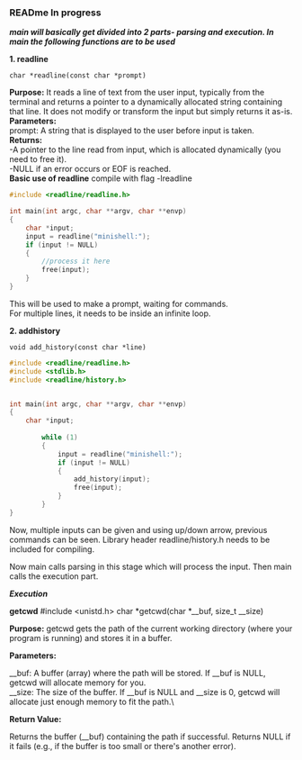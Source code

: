 
### READme In progress


***main will basically get divided into 2 parts- parsing and execution. In main the following functions are to be used***

**1. readline**
```
char *readline(const char *prompt)
```
**Purpose:** It reads a line of text from the user input, typically from the terminal and returns a pointer to a dynamically allocated string containing that line. It does not modify or transform the input but simply returns it as-is.\
**Parameters:**\
prompt: A string that is displayed to the user before input is taken.\
**Returns:**\
-A pointer to the line read from input, which is allocated dynamically (you need to free it).\
-NULL if an error occurs or EOF is reached.\
**Basic use of readline**
compile with flag -lreadline
``` c
#include <readline/readline.h>

int main(int argc, char **argv, char **envp)
{
	char *input;
	input = readline("minishell:");
	if (input != NULL)
	{
		//process it here
		free(input);
	}
}
```
This will be used to make a prompt, waiting for commands.\
For multiple lines, it needs to be inside an infinite loop.

**2. addhistory**
```
void add_history(const char *line)
```
``` c
#include <readline/readline.h>
#include <stdlib.h>
#include <readline/history.h>


int main(int argc, char **argv, char **envp)
{
	char *input;
	
		while (1)
		{
			input = readline("minishell:");
			if (input != NULL)
			{
				add_history(input);
				free(input);
			}	
		}
}
```
Now, multiple inputs can be given and using up/down arrow, previous commands can be seen. Library header readline/history.h needs to be included for compiling.

Now main calls parsing in this stage which will process the input.
Then main calls the execution part.

***Execution***

**getcwd**
#include <unistd.h>
char *getcwd(char *__buf, size_t __size)

**Purpose:** getcwd gets the path of the current working directory (where your program is running) and stores it in a buffer.

**Parameters:**

__buf: A buffer (array) where the path will be stored. If __buf is NULL, getcwd will allocate memory for you.\
__size: The size of the buffer. If __buf is NULL and __size is 0, getcwd will allocate just enough memory to fit the path.\

**Return Value:**

Returns the buffer (__buf) containing the path if successful.
Returns NULL if it fails (e.g., if the buffer is too small or there's another error).
